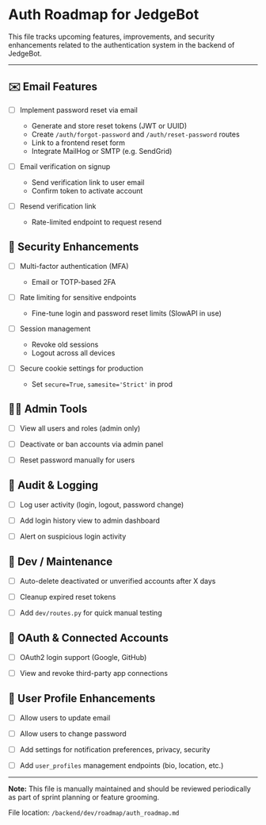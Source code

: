 # Auth Roadmap for JedgeBot

This file tracks upcoming features, improvements, and security enhancements related to the authentication system in the backend of JedgeBot.

---

## ✉️ Email Features

- [ ] Implement password reset via email
  - Generate and store reset tokens (JWT or UUID)
  - Create `/auth/forgot-password` and `/auth/reset-password` routes
  - Link to a frontend reset form
  - Integrate MailHog or SMTP (e.g. SendGrid)

- [ ] Email verification on signup
  - Send verification link to user email
  - Confirm token to activate account

- [ ] Resend verification link
  - Rate-limited endpoint to request resend


## 🔐 Security Enhancements

- [ ] Multi-factor authentication (MFA)
  - Email or TOTP-based 2FA

- [ ] Rate limiting for sensitive endpoints
  - Fine-tune login and password reset limits (SlowAPI in use)

- [ ] Session management
  - Revoke old sessions
  - Logout across all devices

- [ ] Secure cookie settings for production
  - Set `secure=True`, `samesite='Strict'` in prod


## 🧑‍💼 Admin Tools

- [ ] View all users and roles (admin only)
- [ ] Deactivate or ban accounts via admin panel
- [ ] Reset password manually for users


## 📜 Audit & Logging

- [ ] Log user activity (login, logout, password change)
- [ ] Add login history view to admin dashboard
- [ ] Alert on suspicious login activity


## 🔧 Dev / Maintenance

- [ ] Auto-delete deactivated or unverified accounts after X days
- [ ] Cleanup expired reset tokens
- [ ] Add `dev/routes.py` for quick manual testing


## 🔁 OAuth & Connected Accounts

- [ ] OAuth2 login support (Google, GitHub)
- [ ] View and revoke third-party app connections


## 👤 User Profile Enhancements

- [ ] Allow users to update email
- [ ] Allow users to change password
- [ ] Add settings for notification preferences, privacy, security
- [ ] Add `user_profiles` management endpoints (bio, location, etc.)


---

**Note:** This file is manually maintained and should be reviewed periodically as part of sprint planning or feature grooming.

File location: `/backend/dev/roadmap/auth_roadmap.md`
